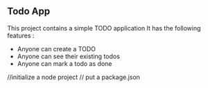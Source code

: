 ## Todo App

This project contains a simple TODO application
It has the following features : 

- Anyone can create a TODO
- Anyone can see their existing todos
- Anyone can mark a todo as done

//initialize a node project
// put a package.json